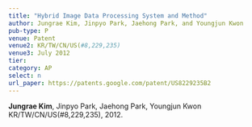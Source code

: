 ```yaml
---
title: "Hybrid Image Data Processing System and Method"
author: Jungrae Kim, Jinpyo Park, Jaehong Park, and Youngjun Kwon
pub-type: P
venue: Patent
venue2: KR/TW/CN/US(#8,229,235)
venue3: July 2012
tier: 
category: AP
select: n
url_paper: https://patents.google.com/patent/US8229235B2
---
```


**Jungrae Kim**, Jinpyo Park, Jaehong Park, Youngjun Kwon<br>
KR/TW/CN/US(#8,229,235), 2012.

